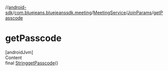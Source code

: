 //[android-sdk](../../../../index.md)/[com.bluejeans.bluejeanssdk.meeting](../../index.md)/[MeetingService](../index.md)/[JoinParams](index.md)/[getPasscode](get-passcode.md)



# getPasscode  
[androidJvm]  
Content  
final [String](https://developer.android.com/reference/kotlin/java/lang/String.html)[getPasscode](get-passcode.md)()  
  



